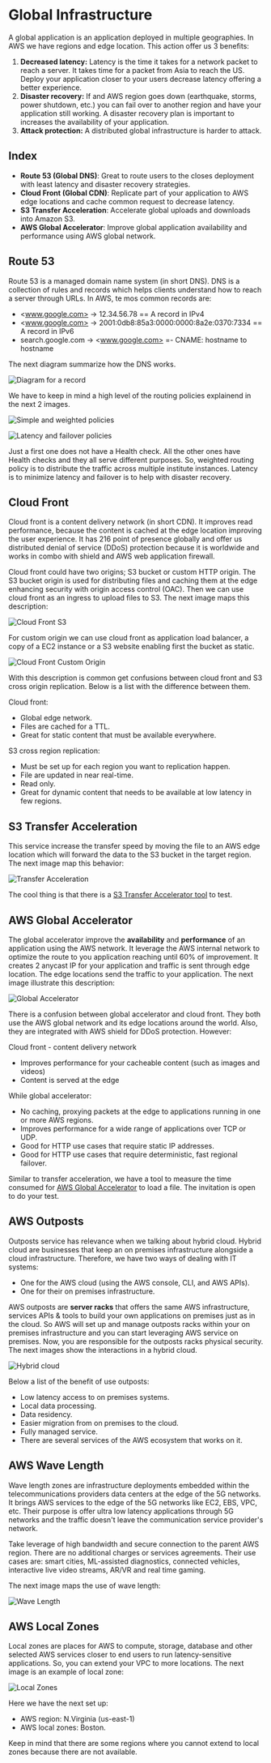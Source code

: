Global Infrastructure
=====================

A global application is an application deployed in multiple geographies. In AWS we have regions and edge location. This action offer us 3 benefits:

1. **Decreased latency:** Latency is the time it takes for a network packet to reach a server. It takes time for a packet from Asia to reach the US. Deploy your application closer to your users decrease latency offering a better experience.
2. **Disaster recovery:** If and AWS region goes down (earthquake, storms, power shutdown, etc.) you can fail over to another region and have your application still working. A disaster recovery plan is important to increases the availability of your application.
3. **Attack protection:** A distributed global infrastructure is harder to attack.

Index
-----

- **Route 53 (Global DNS)**: Great to route users to the closes deployment with least latency and disaster recovery strategies.
- **Cloud Front (Global CDN)**: Replicate part of your application to AWS edge locations and cache common request to decrease latency.
- **S3 Transfer Acceleration**: Accelerate global uploads and downloads into Amazon S3.
- **AWS Global Accelerator**: Improve global application availability and performance using AWS global network.

Route 53
--------

Route 53 is a managed domain name system (in short DNS). DNS is a collection of rules and records which helps clients understand how to reach a server through URLs. In AWS, te mos common records are:

- <www.google.com> -> 12.34.56.78 == A record in IPv4
- <www.google.com> -> 2001:0db8:85a3:0000:0000:8a2e:0370:7334 == A record in IPv6
- search.google.com -> <www.google.com> =- CNAME: hostname to hostname

The next diagram summarize how the DNS works.

![Diagram for a record](../assets/images/09A-diagram.png)

We have to keep in mind a high level of the routing policies explainend in the next 2 images.

![Simple and weighted policies](../assets/images/09B-simple-weighted.png)

![Latency and failover policies](../assets/images/09C-latency-failover.png)

Just a first one does not have a Health check. All the other ones have Health checks and they all serve different purposes. So, weighted routing policy is to distribute the traffic across multiple institute instances. Latency is to minimize latency and failover is to help with disaster recovery.

Cloud Front
-----------

Cloud front is a content delivery network (in short CDN). It improves read performance, because the content is cached at the edge location improving the user experience. It has 216 point of presence globally and offer us distributed denial of service (DDoS) protection because it is worldwide and works in combo with shield and AWS web application firewall.

Cloud front could have two origins; S3 bucket or custom HTTP origin. The S3 bucket origin is used for distributing files and caching them at the edge enhancing security with origin access control (OAC). Then we can use cloud front as an ingress to upload files to S3. The next image maps this description:

![Cloud Front S3](../assets/images/09D-cloudfront-s3.png)

For custom origin we can use cloud front as application load balancer, a copy of a EC2 instance or a S3 website enabling first the bucket as static.

![Cloud Front Custom Origin](../assets/images/09E-cfront-high-level.png)

With this description is common get confusions between cloud front and S3 cross origin replication. Below is a list with the difference between them.

Cloud front:

- Global edge network.
- Files are cached for a TTL.
- Great for static content that must be available everywhere.

S3 cross region replication:

- Must be set up for each region you want to replication happen.
- File are updated in near real-time.
- Read only.
- Great for dynamic content that needs to be available at low latency in few regions.

S3 Transfer Acceleration
------------------------

This service increase the transfer speed by moving the file to an AWS edge location which will forward the data to the S3 bucket in the target region. The next image map this behavior:

![Transfer Acceleration](../assets/images/09F-transfer-acceleration.png)

The cool thing is that there is a [S3 Transfer Accelerator tool](http://s3-accelerate-speedtest.s3-accelerate.amazonaws.com/en/accelerate-speed-comparsion.html) to test.

AWS Global Accelerator
----------------------

The global accelerator improve the **availability** and **performance** of an application using the AWS network. It leverage the AWS internal network to optimize the route to you application reaching until 60% of improvement. It creates 2 anycast IP for your application and traffic is sent through edge location. The edge locations send the traffic to your application. The next image illustrate this description:

![Global Accelerator](../assets/images/09G-global-accelerator.png)

There is a confusion between global accelerator and cloud front. They both use the AWS global network and its edge locations around the world. Also, they are integrated with AWS shield for DDoS protection. However:

Cloud front - content delivery network

- Improves performance for your cacheable content (such as images and videos)
- Content is served at the edge

While global accelerator:

- No caching, proxying packets at the edge to applications running in one or more AWS regions.
- Improves performance for a wide range of applications over TCP or UDP.
- Good for HTTP use cases that require static IP addresses.
- Good for HTTP use cases that require deterministic, fast regional failover.

Similar to transfer acceleration, we have a tool to measure the time consumed for [AWS Global Accelerator](https://speedtest.globalaccelerator.aws/#/) to load a file. The invitation is open to do your test.

AWS Outposts
------------

Outposts service has relevance when we talking about hybrid cloud. Hybrid cloud are businesses that keep an on premises infrastructure alongside a cloud infrastructure. Therefore, we have two ways of dealing with IT systems:

- One for the AWS cloud (using the AWS console, CLI, and AWS APIs).
- One for their on premises infrastructure.

AWS outposts are **server racks** that offers the same AWS infrastructure, services APIs & tools to build your own applications on premises just as in the cloud. So AWS will set up and manage outposts racks within your on premises infrastructure and you can start leveraging AWS service on premises. Now, you are responsible for the outposts racks physical security. The next images show the interactions in a hybrid cloud.

![Hybrid cloud](../assets/images/09G-hybrid-cloud.png)

Below a list of the benefit of use outposts:

- Low latency access to on premises systems.
- Local data processing.
- Data residency.
- Easier migration from on premises to the cloud.
- Fully managed service.
- There are several services of the AWS ecosystem that works on it.

AWS Wave Length
---------------

Wave length zones are infrastructure deployments embedded within the telecommunications providers data centers at the edge of the 5G networks. It brings AWS services to the edge of the 5G networks like EC2, EBS, VPC, etc. Their purpose is offer ultra low latency applications through 5G networks and the traffic doesn't leave the communication service provider's network.

Take leverage of high bandwidth and secure connection to the parent AWS region. There are no additional charges or services agreements. Their use cases are: smart cities, ML-assisted diagnostics, connected vehicles, interactive live video streams, AR/VR and real time gaming.

The next image maps the use of wave length:

![Wave Length](../assets/images/09I-wave-length.png)

AWS Local Zones
---------------

Local zones are places for AWS to compute, storage, database and other selected AWS services closer to end users to run latency-sensitive applications. So, you can extend your VPC to more locations. The next image is an example of local zone:

![Local Zones](../assets/images/09J-local-zones.png)

Here we have the next set up:

- AWS region: N.Virginia (us-east-1)
- AWS local zones: Boston.

Keep in mind that there are some regions where you cannot extend to local zones because there are not available.

